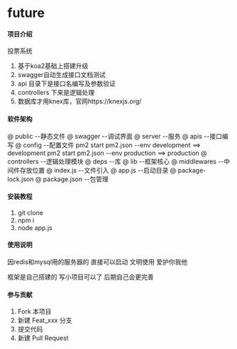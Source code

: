 # future

#### 项目介绍
投票系统
1. 基于koa2基础上搭建升级
2. swagger自动生成接口文档测试
3. api 目录下是接口名编写及参数验证
4. controllers 下来是逻辑处理
5. 数据库才用knex库，官网https://knexjs.org/

#### 软件架构
@ public  --静态文件
@ swagger --调试界面
@ server  --服务
@     apis    --接口编写
@     config  --配置文件 pm2 start pm2.json --env development ==> development     pm2 start pm2.json --env production ==> production 
@     controllers --逻辑处理模块
@     deps    --库
@     lib     --框架核心
@     middlewares --中间件存放位置
@     index.js    --文件引入
@ app.js  --启动目录
@ package-lock.json
@ package.json    --包管理

#### 安装教程

1. git clone
2. npm i
3. node app.js

#### 使用说明
因redis和mysql用的服务器的
直接可以启动
文明使用  爱护你我他

框架是自己搭建的  写小项目可以了   后期自己会更完善  
#### 参与贡献

1. Fork 本项目
2. 新建 Feat_xxx 分支
3. 提交代码
4. 新建 Pull Request



